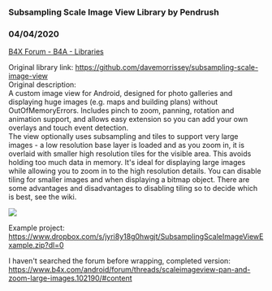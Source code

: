 ### Subsampling Scale Image View Library by Pendrush
### 04/04/2020
[B4X Forum - B4A - Libraries](https://www.b4x.com/android/forum/threads/115852/)

Original library link: <https://github.com/davemorrissey/subsampling-scale-image-view>  
Original description:  
A custom image view for Android, designed for photo galleries and displaying huge images (e.g. maps and building plans) without OutOfMemoryErrors. Includes pinch to zoom, panning, rotation and animation support, and allows easy extension so you can add your own overlays and touch event detection.  
The view optionally uses subsampling and tiles to support very large images - a low resolution base layer is loaded and as you zoom in, it is overlaid with smaller high resolution tiles for the visible area. This avoids holding too much data in memory. It's ideal for displaying large images while allowing you to zoom in to the high resolution details. You can disable tiling for smaller images and when displaying a bitmap object. There are some advantages and disadvantages to disabling tiling so to decide which is best, see the wiki.  
  
![](https://raw.githubusercontent.com/davemorrissey/subsampling-scale-image-view/master/docs/images/demo.gif)  
  
Example project: <https://www.dropbox.com/s/jyri8y18g0hwgjt/SubsamplingScaleImageViewExample.zip?dl=0>  
  
I haven't searched the forum before wrapping, completed version:  
<https://www.b4x.com/android/forum/threads/scaleimageview-pan-and-zoom-large-images.102190/#content>